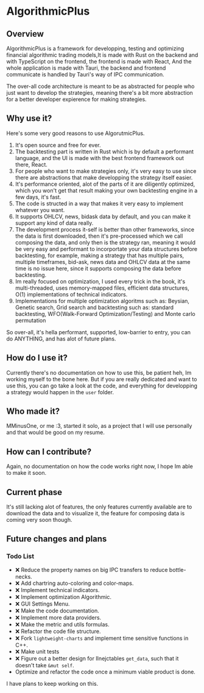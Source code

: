 # AlgorithmicPlus

## Overview

AlgorithmicPlus is a framework for developping, testing and optimizing financial algorithmic trading models,It is made with Rust on the backend and with TypeScript on the frontend, the frontend is made with React, And the whole application is made with Tauri, the backend and frontend communicate is handled by Tauri's way of IPC communication.

The over-all code architecture is meant to be as abstracted for people who just want to develop the strategies, meaning there's a bit more abstraction for a better developer expierence for making strategies.

## Why use it?

Here's some very good reasons to use AlgorutmicPlus.

1. It's open source and free for ever.
2. The backtesting part is written in Rust which is by default a performant language, and the UI is made with the best frontend framework out there, React.
3. For people who want to make strategies only, it's very easy to use since there are abstractions that make developping the strategy itself easier.
4. It's performance oriented, alot of the parts of it are diligently optimized, which you won't get that result making your own backtesting engine in a few days, it's fast.
5. The code is structed in a way that makes it very easy to implement whatever you want.
6. It supports OHLCV, news, bidask data by default, and you can make it support any kind of data really.
7. The development process it-self is better than other frameworks, since the data is first downloaded, then it's pre-processed which we call composing the data, and only then is the strategy ran, meaning it would be very easy and performant to incorportate your data structures before backtesting, for example, making a strategy that has multiple pairs, multiple timeframes, bid-ask, news data and OHLCV data at the same time is no issue here, since it supports composing the data before backtesting.
8. Im really focused on optimization, I used every trick in the book, it's multi-threaded, uses memory-mapped files, efficient data structures, O(1) implementations of technical indicators.
9. Implementations for multiple optimization algoritms such as: Beysian, Genetic search, Grid search and backtesting such as: standard backtesting, WFO(Walk-Forward Optimization/Testing) and Monte carlo permutation

So over-all, it's hella performant, supported, low-barrier to entry, you can do ANYTHING, and has alot of future plans.

## How do I use it?

Currently there's no documentation on how to use this, be patient heh, Im working myself to the bone here.
But if you are really dedicated and want to use this, you can go take a look at the code, and everything for developping a strategy would happen in the `user` folder.

## Who made it?

MMinusOne, or me :3, started it solo, as a project that I will use personally and that would be good on my resume.

## How can I contribute?

Again, no documentation on how the code works right now, I hope Im able to make it soon.

## Current phase

It's still lacking alot of features, the only features currently available are to download the data and to visualize it, the feature for composing data is coming very soon though.

## Future changes and plans

### Todo List

- ❌ Reduce the property names on big IPC transfers to reduce bottle-necks.
- ❌ Add chartring auto-coloring and color-maps.
- ❌ Implement technical indicators.
- ❌ Implement optimization Algorithmic.
- ❌ GUI Settings Menu.
- ❌ Make the code documentation.
- ❌ Implement more data providers.
- ❌ Make the metric and utils formulas.
- ❌ Refactor the code file structure.
- ❌ Fork `lightweight-charts` and implement time sensitive functions in C++.
- ❌ Make unit tests
- ❌ Figure out a better design for IInejctables `get_data`, such that it doesn't take `&mut self`.
-  Optimize and refactor the code once a minimum viable product is done.

I have plans to keep working on this.
